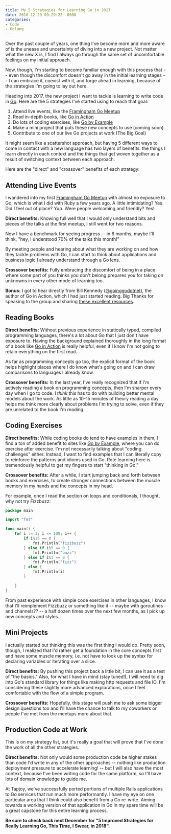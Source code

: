 ```yaml
---
title: My 5 Strategies for Learning Go in 2017
date: 2016-12-29 09:29:22 -0500
categories: 
- Code
- Golang
---
```

Over the past couple of years, one thing I've become more and more aware of is the unease and uncertainty of diving into a new project. Not matter what the new X is, I find I always go through the same set of uncomfortable feelings on my initial approach. 

Now, though, I'm starting to become familiar enough with this process that -- even though the discomfort doesn't go away in the initial learning stages -- I can embrace it, coexist with it, and forge ahead in learning, because of the strategies I'm going to lay out here.

<!--more-->
Heading into 2017, the new project I want to tackle is learning to write code in [Go](https://golang.org/). Here are the 5 strategies I've started using to reach that goal:

1. Attend live events, like the [Framingham Go Meetup](https://twitter.com/framinghamgo)
2. Read in-depth books, like [Go in Action](https://www.manning.com/books/go-in-action)
3. Do lots of coding exercises,  like [Go by Example](https://gobyexample.com/)
4. Make a mini project that puts these new concepts to use (coming soon)
5. Contribute to one of our live Go projects at work (The Big Goal)

It might seem like a scattershot approach, but having 5 different ways to come in contact with a new language has two layers of benefits: the things I learn directly in each context and the things that get woven together as a result of switching context between each approach.

Here are the "direct" and "crossover" benefits of each strategy:

## Attending Live Events

I wandered into my first [Framingham Go Meetup](https://twitter.com/framinghamgo) with almost no exposure to Go, which is what I did with Ruby a few years ago. A little intimidating? Yes. Did I feel out of place? Yup. Were people welcoming and friendly? Yes!

**Direct benefits:** Knowing full well that I would only understand bits and pieces of the talks at the first meetup, I still went for two reasons.

Now I have a benchmark for seeing progress -- in 6 months, maybe I'll think, "hey, I understood 70% of the talks this month!"

By meeting people and hearing about what they are working on and how they tackle problems with Go, I can start to think about applications and business logic I already understand through a Go lens.

**Crossover benefits:** Fully embracing the discomfort of being in a place where some part of you thinks you don't belong prepares you for taking on unknowns in every other mode of learning too.

**Bonus:** I got to hear directly from Bill Kennedy ([@goinggodotnet](http://twitter.com/goinggodotnet)), the author of Go in Action, which I had just started reading. Big Thanks for speaking to the group and sharing [these excellent resources](https://github.com/ardanlabs/gotraining/blob/master/reading/README.md).

## Reading Books

**Direct benefits:** Without previous experience in statically typed, compiled programming languages, there's a lot about Go that I just don't have exposure to. Having the background explained thoroughly in the long format of a book like [Go in Action](https://www.manning.com/books/go-in-action) is really helpful, even if I know I'm not going to retain everything on the first read.

As far as programming concepts go too, the explicit format of the book helps highlight places where I do know what's going on and I can draw comparisons to languages I already know.

**Crossover benefits:** In the last year, I've really recognized that if I'm actively reading a book on programming concepts, then I'm sharper every day when I go to code. I *think* this has to do with building better mental models about the work. As little as 10-15 minutes of theory reading a day helps me think more clearly about problems I'm trying to solve, even if they are unrelated to the book I'm reading.

## Coding Exercises

**Direct benefits:** While coding books do tend to have examples in them, I find a ton of added benefit to sites like [Go by Example](https://gobyexample.com/), where you can do exercise after exercise. I'm not necessarily talking about "coding challenges" either. Instead, I want to find examples that I can literally copy to reinforce the patterns and idioms used in Go. Rote learning here is tremendously helpful to get my fingers to start "thinking in Go."

**Crossover benefits:** After a while, I start jumping back and forth between books and exercises, to create stronger connections between the muscle memory in my hands and the concepts in my head.

For example, once I read the section on loops and conditionals, I thought, why not try Fizzbuzz:

```go
package main

import "fmt"

func main() {
	for i := 1; i <= 100; i++ {
		if i%15 == 0 {
			fmt.Println("fizzbuzz")
		} else if i%5 == 0 {
			fmt.Println("buzz")
		} else if i%3 == 0 {
			fmt.Println("fizz")
		} else {
			fmt.Println(i)
		}

	}
}
```
From past experience with simple code exercises in other languages, I know that I'll reimplement Fizzbuzz or something like it -- maybe with goroutines and channels?? -- a half dozen times over the next few months, as I pick up new concepts and styles.

## Mini Projects

I actually started out thinking this was the first thing I would do. Pretty soon, though, I realized that I'd rather get a foundation in the core concepts first and have some muscle memory, i.e. not have to look up the syntax for declaring variables or iterating over a slice.

**Direct benefits:** By pushing this project back a little bit, I can use it as a test of "the basics." Also, for what I have in mind (stay tuned!), I will need to dig into Go's standard library for things like making http requests and file IO. I'm considering these slightly more advanced explorations, once I feel comfortable with the flow of a simple program.

**Crossover benefits:** Hopefully, this stage will push me to ask some bigger design questions too and I'll have the chance to talk to my coworkers or people I've met from the meetups more about that.

## Production Code at Work

This is on my strategy list, but it's really a goal that will prove that I've done the work of all the other strategies.

**Direct benefits:** Not only would some production code be higher stakes than code I'd write in any of the other approaches -- nothing like production deployment pressure to accelerate learning! -- but I will also have the most context, because I've been writing code for the same platform, so I'll have lots of domain knowledge to guide me.

At Tapjoy, we've successfully ported portions of multiple Rails applications to Go services that run much more performantly. I have my eye on one particular area that I think could also benefit from a Go re-write. Aiming towards a working version of that application in Go in my spare time will be a great capstone for this entire learning process.

**Be sure to check back next December for "5 Improved Strategies for Really Learning Go, This Time, I Swear, in 2018".**